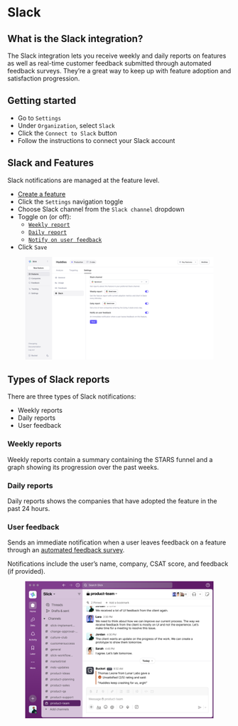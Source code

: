 # Slack

## What is the Slack integration?

The Slack integration lets you receive weekly and daily reports on features as well as real-time customer feedback submitted through automated feedback surveys. They’re a great way to keep up with feature adoption and satisfaction progression.&#x20;

## Getting started

* Go to `Settings`
* Under `Organization`, select `Slack`
* Click the `Connect to Slack` button
* Follow the instructions to connect your Slack account

## Slack and Features

Slack notifications are managed at the feature level.

* [Create a feature](../product-handbook/create-your-first-feature.md)&#x20;
* Click the `Settings` navigation toggle
* Choose Slack channel from the `Slack channel` dropdown
* Toggle on (or off):
  * [`Weekly report`](slack.md#feature-reports)
  * [`Daily report`](slack.md#feature-reports)
  * [`Notify on user feedback`](slack.md#user-feedback)
* Click `Save`

<figure><img src="../.gitbook/assets/Slack Settings under Features-min.png" alt=""><figcaption></figcaption></figure>

## Types of Slack reports

There are three types of Slack notifications:

* Weekly reports
* Daily reports
* User feedback&#x20;

### Weekly reports

Weekly reports contain a summary containing the STARS funnel and a graph showing its progression over the past weeks.

### Daily reports

Daily reports shows the companies that have adopted the feature in the past 24 hours.

### User feedback

Sends an immediate notification when a user leaves feedback on a feature through an [automated feedback survey](../product-handbook/feature-analysis/automated-feedback-surveys.md).&#x20;

Notifications include the user’s name, company, CSAT score, and feedback (if provided).&#x20;

<figure><img src="../.gitbook/assets/Slack with User Feedback.png" alt=""><figcaption></figcaption></figure>
